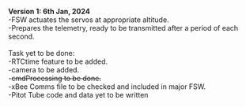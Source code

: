 <b>Version 1: 6th Jan, 2024 </b><br>
-FSW actuates the servos at appropriate altitude. <br>
-Prepares the telemetry, ready to be transmitted after a period of each second. <br>
<br>
Task yet to be done: <br>
-RTCtime feature to be added. <br>
-camera to be added. <br>
-<del>cmdProcessing to be done. </del><br>
-xBee Comms file to be checked and included in major FSW. <br>
-Pitot Tube code and data yet to be written <br>
